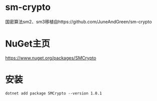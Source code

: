 # sm-crypto
国密算法sm2、sm3移植自https://github.com/JuneAndGreen/sm-crypto
# NuGet主页
https://www.nuget.org/packages/SMCrypto
# 安装
```
dotnet add package SMCrypto --version 1.0.1
```
